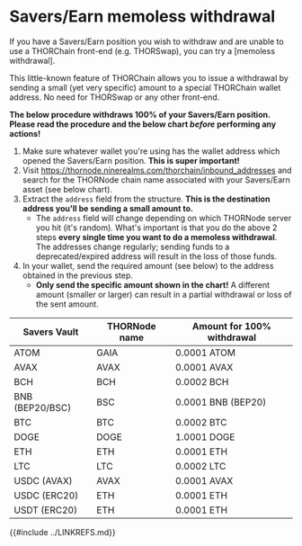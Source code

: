 # Savers/Earn memoless withdrawal

If you have a Savers/Earn position you wish to withdraw and are unable to use a
THORChain front-end (e.g. THORSwap), you can try a [memoless withdrawal].

This little-known feature of THORChain allows you to issue a withdrawal by
sending a small (yet very specific) amount to a special THORChain wallet
address.  No need for THORSwap or any other front-end.

**The below procedure withdraws 100% of your Savers/Earn position.  Please read the procedure and the below chart _before_ performing any actions!**

1. Make sure whatever wallet you're using has the wallet address which opened the Savers/Earn position.  **This is super important!**
1. Visit https://thornode.ninerealms.com/thorchain/inbound_addresses and search for the THORNode chain name associated with your Savers/Earn asset (see below chart).
1. Extract the `address` field from the structure.  **This is the destination address you'll be sending a small amount to.**
   - The `address` field will change depending on which THORNode server you hit (it's random).  What's important is that you do the above 2 steps **every single time you want to do a memoless withdrawal**.  The addresses change regularly; sending funds to a deprecated/expired address will result in the loss of those funds.
1. In your wallet, send the required amount (see below) to the address obtained in the previous step.
   - **Only send the specific amount shown in the chart!**  A different amount (smaller or larger) can result in a partial withdrawal or loss of the sent amount.

| Savers Vault     | THORNode name | Amount for 100% withdrawal |
| ---------------- | ------------- | -------------------------- |
| ATOM             | GAIA          | 0.0001 ATOM                |
| AVAX             | AVAX          | 0.0001 AVAX                |
| BCH              | BCH           | 0.0002 BCH                 |
| BNB (BEP20/BSC)  | BSC           | 0.0001 BNB (BEP20)         |
| BTC              | BTC           | 0.0002 BTC                 |
| DOGE             | DOGE          | 1.0001 DOGE                |
| ETH              | ETH           | 0.0001 ETH                 |
| LTC              | LTC           | 0.0002 LTC                 |
| USDC (AVAX)      | AVAX          | 0.0001 AVAX                |
| USDC (ERC20)     | ETH           | 0.0001 ETH                 |
| USDT (ERC20)     | ETH           | 0.0001 ETH                 |

[1]: https://dev.thorchain.org/saving-guide/quickstart-guide.html#basic-mechanics
{{#include ../LINKREFS.md}}
